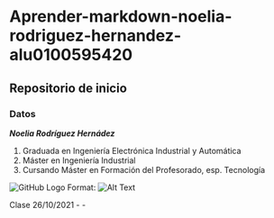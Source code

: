 # Aprender-markdown-noelia-rodriguez-hernandez-alu0100595420
## Repositorio de inicio
### Datos 
__*Noelia Rodríguez Hernádez*__
1. Graduada en Ingeniería Electrónica Industrial y Automática
2. Máster en Ingeniería Industrial
3. Cursando Máster en Formación del Profesorado, esp. Tecnología

![GitHub Logo](/images/logo.png)
Format: ![Alt Text](https://www.lifeder.com/wp-content/uploads/2017/11/delfines-mirando-a-c%C3%A1mara-lifeder.jpg)


Clase 26/10/2021 - -
